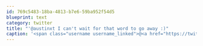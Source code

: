 ```yaml
---
id: 769c5483-18ba-4813-b7e6-59ba952f54d5
blueprint: text
category: twitter
title: "'@austinxt I can't wait for that word to go away :)"
caption: '<span class="username username_linked">@<a href="https://twitter.com/austinxt" title="Zenia Austin">austinxt</a></span> I can''t wait for that word to go away :)'
---
```

